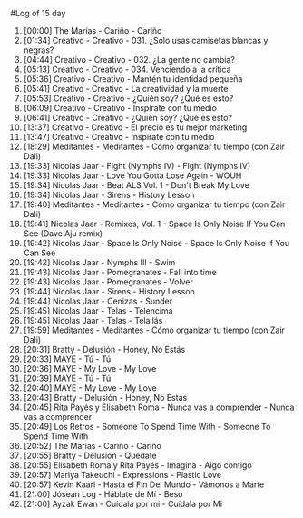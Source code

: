 #Log of 15 day

1. [00:00] The Marías - Cariño - Cariño
1. [01:34] Creativo - Creativo - 031. ¿Solo usas camisetas blancas y negras?
1. [04:44] Creativo - Creativo - 032. ¿La gente no cambia?
1. [05:13] Creativo - Creativo - 034. Venciendo a la crítica
1. [05:36] Creativo - Creativo - Mantén tu identidad pequeña
1. [05:41] Creativo - Creativo - La creatividad y la muerte
1. [05:53] Creativo - Creativo - ¿Quién soy? ¿Qué es esto?
1. [06:09] Creativo - Creativo - Inspírate con tu medio
1. [06:41] Creativo - Creativo - ¿Quién soy? ¿Qué es esto?
1. [13:37] Creativo - Creativo - El precio es tu mejor marketing
1. [13:47] Creativo - Creativo - Inspírate con tu medio
1. [18:29] Meditantes - Meditantes - Cómo organizar tu tiempo (con Zair Dali)
1. [19:33] Nicolas Jaar - Fight (Nymphs IV) - Fight (Nymphs IV)
1. [19:33] Nicolas Jaar - Love You Gotta Lose Again - WOUH
1. [19:34] Nicolas Jaar - Beat ALS Vol. 1 - Don't Break My Love
1. [19:34] Nicolas Jaar - Sirens - History Lesson
1. [19:40] Meditantes - Meditantes - Cómo organizar tu tiempo (con Zair Dali)
1. [19:41] Nicolas Jaar - Remixes, Vol. 1 - Space Is Only Noise If You Can See (Dave Aju remix)
1. [19:42] Nicolas Jaar - Space Is Only Noise - Space Is Only Noise If You Can See
1. [19:42] Nicolas Jaar - Nymphs III - Swim
1. [19:43] Nicolas Jaar - Pomegranates - Fall into time
1. [19:43] Nicolas Jaar - Pomegranates - Volver
1. [19:44] Nicolas Jaar - Sirens - History Lesson
1. [19:44] Nicolas Jaar - Cenizas - Sunder
1. [19:45] Nicolas Jaar - Telas - Telencima
1. [19:45] Nicolas Jaar - Telas - Telallás
1. [19:59] Meditantes - Meditantes - Cómo organizar tu tiempo (con Zair Dali)
1. [20:31] Bratty - Delusión - Honey, No Estás
1. [20:33] MAYE - Tú - Tú
1. [20:36] MAYE - My Love - My Love
1. [20:39] MAYE - Tú - Tú
1. [20:40] MAYE - My Love - My Love
1. [20:43] Bratty - Delusión - Honey, No Estás
1. [20:45] Rita Payés y Elisabeth Roma - Nunca vas a comprender - Nunca vas a comprender
1. [20:49] Los Retros - Someone To Spend Time With - Someone To Spend Time With
1. [20:52] The Marías - Cariño - Cariño
1. [20:55] Bratty - Delusión - Quédate
1. [20:55] Elisabeth Roma y Rita Payés - Imagina - Algo contigo
1. [20:57] Mariya Takeuchi - Expressions - Plastic Love
1. [20:57] Kevin Kaarl - Hasta el Fin Del Mundo - Vámonos a Marte
1. [21:00] Jósean Log - Háblate de Mí - Beso
1. [21:00] Ayzak Ewan - Cuídala por mi - Cuídala por Mi
